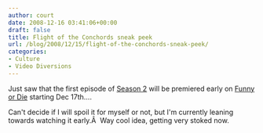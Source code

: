 ```yaml
---
author: court
date: 2008-12-16 03:41:06+00:00
draft: false
title: Flight of the Conchords sneak peek
url: /blog/2008/12/15/flight-of-the-conchords-sneak-peek/
categories:
- Culture
- Video Diversions
---
```


Just saw that the first episode of [Season 2](http://www.vallentyne.com/blog/2008/12/11/flight-of-the-conchords-season-2-2/) will be premiered early on [Funny or Die](http://www.funnyordie.com/flight_of_the_conchords) starting Dec 17th....

Can't decide if I will spoil it for myself or not, but I'm currently leaning towards watching it early.Â  Way cool idea, getting very stoked now.
